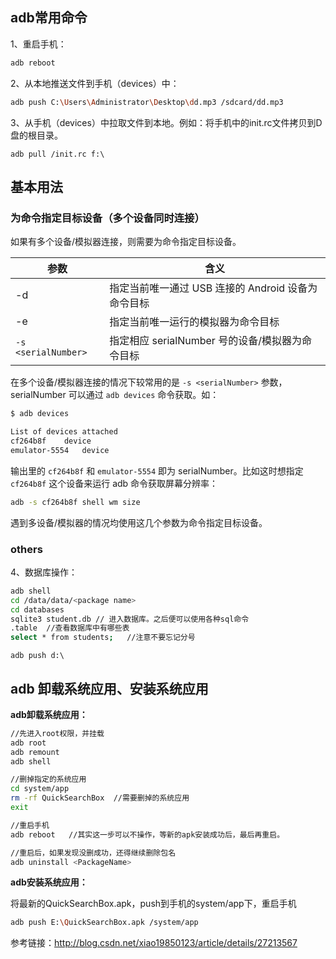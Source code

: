 


## adb常用命令

1、重启手机：

```bash
adb reboot
```

2、从本地推送文件到手机（devices）中：

```bash
adb push C:\Users\Administrator\Desktop\dd.mp3 /sdcard/dd.mp3

```

3、从手机（devices）中拉取文件到本地。例如：将手机中的init.rc文件拷贝到D盘的根目录。

```bsh
adb pull /init.rc f:\
```



## 基本用法


### 为命令指定目标设备（多个设备同时连接）

如果有多个设备/模拟器连接，则需要为命令指定目标设备。

| 参数                | 含义                                               |
|---------------------|----------------------------------------------------|
| -d                  | 指定当前唯一通过 USB 连接的 Android 设备为命令目标 |
| -e                  | 指定当前唯一运行的模拟器为命令目标                 |
| `-s <serialNumber>` | 指定相应 serialNumber 号的设备/模拟器为命令目标    |

在多个设备/模拟器连接的情况下较常用的是 `-s <serialNumber>` 参数，serialNumber 可以通过 `adb devices` 命令获取。如：

```sh
$ adb devices

List of devices attached
cf264b8f	device
emulator-5554	device
```

输出里的 `cf264b8f` 和 `emulator-5554` 即为 serialNumber。比如这时想指定 `cf264b8f` 这个设备来运行 adb 命令获取屏幕分辨率：

```sh
adb -s cf264b8f shell wm size
```

遇到多设备/模拟器的情况均使用这几个参数为命令指定目标设备。




### others





4、数据库操作：

```bash
adb shell
cd /data/data/<package name>
cd databases
sqlite3 student.db // 进入数据库。之后便可以使用各种sql命令
.table  //查看数据库中有哪些表
select * from students;   //注意不要忘记分号
```

```
adb push d:\ 
```



## adb 卸载系统应用、安装系统应用

**adb卸载系统应用：**

```bash
//先进入root权限，并挂载
adb root
adb remount
adb shell

//删掉指定的系统应用
cd system/app
rm -rf QuickSearchBox  //需要删掉的系统应用
exit

//重启手机
adb reboot   //其实这一步可以不操作，等新的apk安装成功后，最后再重启。

//重启后，如果发现没删成功，还得继续删除包名
adb uninstall <PackageName>
```


**adb安装系统应用：**

将最新的QuickSearchBox.apk，push到手机的system/app下，重启手机

```bash
adb push E:\QuickSearchBox.apk /system/app
```




参考链接：<http://blog.csdn.net/xiao19850123/article/details/27213567>




